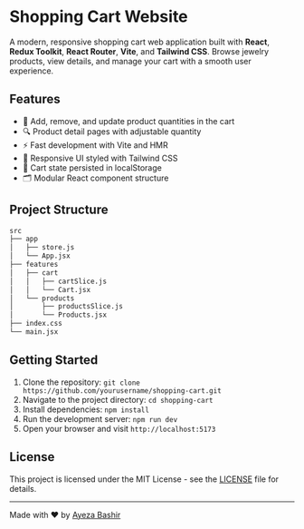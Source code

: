 # Shopping Cart Website

A modern, responsive shopping cart web application built with **React**, **Redux Toolkit**, **React Router**, **Vite**, and **Tailwind CSS**. Browse jewelry products, view details, and manage your cart with a smooth user experience.

## Features

- 🛒 Add, remove, and update product quantities in the cart
- 🔍 Product detail pages with adjustable quantity
- ⚡ Fast development with Vite and HMR
- 🎨 Responsive UI styled with Tailwind CSS
- 💾 Cart state persisted in localStorage
- 🗂️ Modular React component structure

## Project Structure

```bash
src
├── app
│   ├── store.js
│   └── App.jsx
├── features
│   ├── cart
│   │   ├── cartSlice.js
│   │   └── Cart.jsx
│   └── products
│       ├── productsSlice.js
│       └── Products.jsx
├── index.css
└── main.jsx
```

## Getting Started

1. Clone the repository: `git clone https://github.com/yourusername/shopping-cart.git`
2. Navigate to the project directory: `cd shopping-cart`
3. Install dependencies: `npm install`
4. Run the development server: `npm run dev`
5. Open your browser and visit `http://localhost:5173`

## License

This project is licensed under the MIT License - see the [LICENSE](LICENSE) file for details.

---

Made with ❤️ by [Ayeza Bashir]([https://ayeza-bashir-portfolio.vercel.app/](https://ayeza-bashir-portfolio.vercel.app/))

